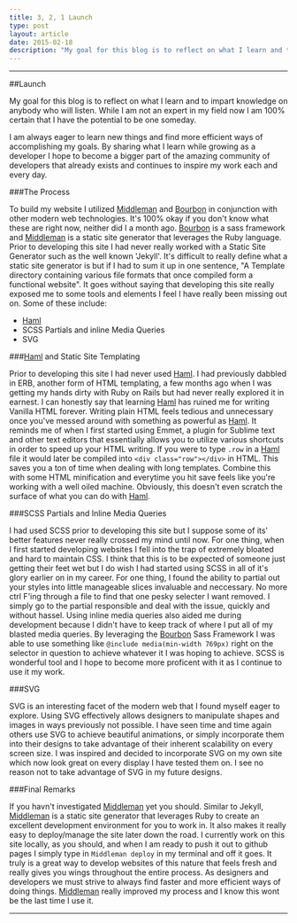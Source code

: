 ```yaml
---
title: 3, 2, 1 Launch
type: post
layout: article
date: 2015-02-18
description: "My goal for this blog is to reflect on what I learn and to impart knowledge on anybody who will listen.  While I am not an expert in my field now I am 100% certain that I have the potential to be one someday."
---
```


------------------

##Launch

My goal for this blog is to reflect on what I learn and to impart knowledge on anybody who will listen.  While I am not an expert in my field now I am 100% certain that I have the potential to be one someday.  

I am always eager to learn new things and find more efficient ways of accomplishing my goals.  By sharing what I learn while growing as a developer I hope to become a bigger part of the amazing community of developers that already exists and continues to inspire my work each and every day.

###The Process

To build my website I utilized [Middleman](https://middlemanapp.com/) and [Bourbon](http://bourbon.io/) in conjunction with other modern web technologies.  It's 100% okay if you don't know what these are right now, neither did I a month ago.  [Bourbon](http://bourbon.io/) is a sass framework and [Middleman](https://middlemanapp.com/) is a static site generator that leverages the Ruby language. Prior to developing this site I had never really worked with a Static Site Generator such as the well known 'Jekyll'.  It's difficult to really define what a static site generator is but if I had to sum it up in one sentence, "A Template directory containing various file formats that once compiled form a functional website".  It goes without saying that developing this site really exposed me to some tools and elements I feel I have really been missing out on.  Some of these include:

* [Haml](http://http://haml.info/)
* SCSS Partials and inline Media Queries
* SVG 


###[Haml](http://http://haml.info/) and Static Site Templating

Prior to developing this site I had never used [Haml](http://http://haml.info/).  I had previously dabbled in ERB, another form of HTML templating, a few months ago when I was getting my hands dirty with Ruby on Rails but had never really explored it in earnest.  I can honestly say that learning [Haml](http://http://haml.info/) has ruined me for writing Vanilla HTML forever.  Writing plain HTML feels tedious and unnecessary once you've messed around with something as powerful as [Haml](http://http://haml.info/).  It reminds me of when I first started using Emmet, a plugin for Sublime text and other text editors that essentially allows you to utilize various shortcuts in order to speed up your HTML writing. If you were to type `.row` in a [Haml](http://http://haml.info/) file it would later be compiled into ```<div class="row"></div>``` in HTML. This saves you a ton of time when dealing with long templates.  Combine this with some HTML minification and everytime you hit save feels like you're working with a well oiled machine.  Obviously, this doesn't even scratch the surface of what you can do with [Haml](http://http://haml.info/).

###SCSS Partials and Inline Media Queries

I had used SCSS prior to developing this site but I suppose some of its' better features never really crossed my mind until now.  For one thing, when I first started developing websites I fell into the trap of extremely bloated and hard to maintain CSS.  I think that this is to be expected of someone just getting their feet wet but I do wish I had started using SCSS in all of it's glory earlier on in my career.  For one thing, I found the ability to partial out your styles into little manageable slices invaluable and neccessary.  No more ctrl F'ing through a file to find that one pesky selecter I want removed.  I simply go to the partial responsible and deal with the issue, quickly and without hassel.  Using inline media queries also aided me during development because I didn't have to keep track of where I put all of my blasted media queries.  By leveraging the [Bourbon](http://bourbon.io/) Sass Framework I was able to use something like `@include media(min-width 769px)` right on the selector in question to achieve whatever it I was hoping to achieve.  SCSS is wonderful tool and I hope to become more proficent with it as I continue to use it my work.

###SVG

SVG is an interesting facet of the modern web that I found myself eager to explore.  Using SVG effectively allows designers to manipulate shapes and images in ways previously not possible.  I have seen time and time again others use SVG to achieve beautiful animations, or simply incorporate them into their designs to take advantage of their inherent scalability on every screen size. I was inspired and decided to incorporate SVG on my own site which now look great on every display I have tested them on.  I see no reason not to take advantage of SVG in my future designs.

###Final Remarks

If you havn't investigated [Middleman](https://middlemanapp.com/) yet you should.  Similar to Jekyll, [Middleman](https://middlemanapp.com/) is a static site generator that leverages Ruby to create an excellent development environment for you to work in.  It also makes it really easy to deploy/manage the site later down the road.  I currently work on this site locally, as you should, and when I am ready to push it out to github pages I simply type in `Middleman deploy` in my terminal and off it goes.  It truly is a great way to develop websites of this nature that feels fresh and really gives you wings throughout the entire process.  As designers and developers we must strive to always find faster and more efficient ways of doing things.  [Middleman](https://middlemanapp.com/) really improved my process and I know this wont be the last time I use it.  


------------------
